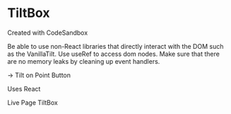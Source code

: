 # TiltBox
Created with CodeSandbox

Be able to use non-React libraries that directly interact with the DOM such as the VanillaTilt. Use useRef to access dom nodes. Make sure that there are no memory leaks by cleaning up event handlers.

-> Tilt on Point Button

Uses React

Live Page TiltBox
